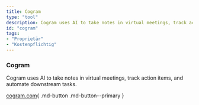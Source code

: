 ```yaml
---
title: Cogram
type: "tool"
description: Cogram uses AI to take notes in virtual meetings, track action items, and automate downstream tasks
id: "cogram"
tags:
- "Proprietär"
- "Kostenpflichtig"
---
```


### Cogram

Cogram uses AI to take notes in virtual meetings, track action items, and automate downstream tasks.

[cogram.com](https://www.cogram.com/){ .md-button .md-button--primary } 
